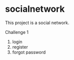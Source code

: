 # socialnetwork
This project is a social network. 

Challenge 1

1) login
2) register
3) forgot password

